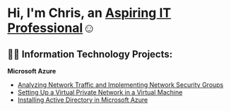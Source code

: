 <h1>Hi, I'm Chris, an <a href="https://linkedin.com/in/christopherkhawaja">Aspiring IT Professional</a>☺</h1>

<h2>👨‍💻 Information Technology Projects:</h2>

<b>Microsoft Azure</b>
 - [Analyzing Network Traffic and Implementing Network Security Groups](https://github.com/chriskhawaja/azure-network-protocols)
-  [Setting Up a Virtual Private Network in a Virtual Machine](https://github.com/chriskhawaja/vpn)
-  [Installing Active Directory in Microsoft Azure](https://github.com/chriskhawaja/activedirectory)
